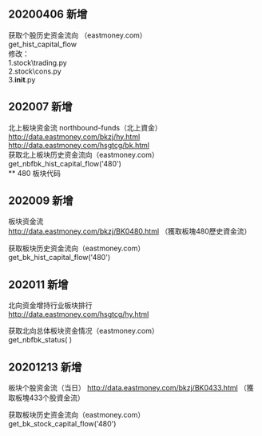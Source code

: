 ## 20200406 新增
获取个股历史资金流向    （eastmoney.com）  
get_hist_capital_flow  
修改：  
1.stock\trading.py   
2.stock\cons.py   
3.__init__.py  

## 202007 新增  
北上板块资金流       northbound-funds（北上資金）  
http://data.eastmoney.com/bkzj/hy.html  
http://data.eastmoney.com/hsgtcg/bk.html  
获取北上板块历史资金流向（eastmoney.com）  
get_nbfbk_hist_capital_flow('480')  
** 480 板块代码


## 202009 新增  
板块资金流  
http://data.eastmoney.com/bkzj/BK0480.html  （獲取板塊480歷史資金流）  

获取板块历史资金流向（eastmoney.com）    
get_bk_hist_capital_flow('480')      



## 202011 新增  
北向资金增持行业板块排行  
http://data.eastmoney.com/hsgtcg/hy.html  

获取北向总体板块资金情况（eastmoney.com）    
get_nbfbk_status( )   


## 20201213 新增  
板块个股资金流（当日）
http://data.eastmoney.com/bkzj/BK0433.html  （獲取板塊433个股資金流）  

获取板块历史资金流向（eastmoney.com）    
get_bk_stock_capital_flow('480')      
